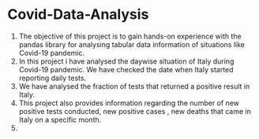 # Covid-Data-Analysis
1) The objective of this project is to gain hands-on experience with the pandas library for analysing tabular data information of situations like Covid-19 pandemic.
2) In this project i have analysed the daywise situation of Italy during Covid-19 pandemic. We have checked the date when Italy started reporting daily tests.
3) We have analysed the fraction of tests that returned a positive result in Italy.
4) This project also provides information regarding the number of new positive tests conducted, new positive cases , new deaths that came in Italy on a specific month.
5)
